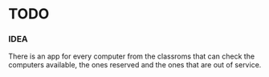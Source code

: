 # TODO

### IDEA

There is an app for every computer from the classroms that can check the computers available, the ones reserved and the ones that are out of service.
